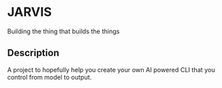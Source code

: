 # JARVIS
Building the thing that builds the things

## Description
A project to hopefully help you create your own AI powered CLI that you control from model to output.
